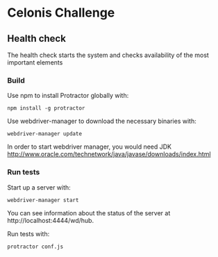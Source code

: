 # Celonis Challenge

## Health check
The health check starts the system and checks availability of the most important elements

### Build

Use npm to install Protractor globally with:

	npm install -g protractor

Use webdriver-manager to download the necessary binaries with:

	webdriver-manager update

In order to start webdriver manager, you would need JDK http://www.oracle.com/technetwork/java/javase/downloads/index.html

### Run tests

Start up a server with:

	webdriver-manager start

You can see information about the status of the server at http://localhost:4444/wd/hub.

Run tests with:

	protractor conf.js
